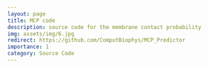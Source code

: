 ```yaml
---
layout: page
title: MCP code
description: source code for the membrane contact probability
img: assets/img/6.jpg
redirect: https://github.com/ComputBiophys/MCP_Predictor
importance: 1
category: Source Code
---
```


